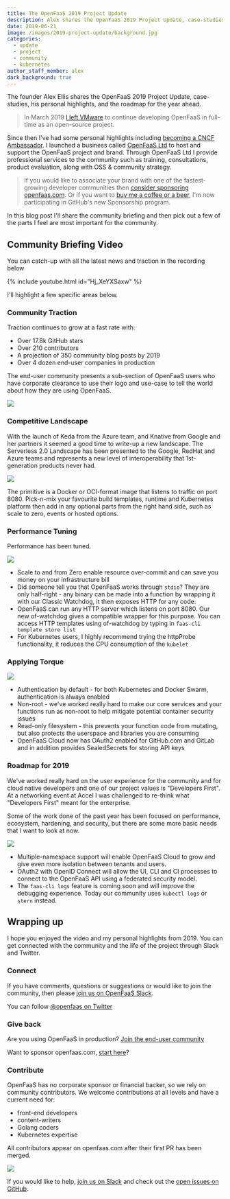 ```yaml
---
title: The OpenFaaS 2019 Project Update
description: Alex shares the OpenFaaS 2019 Project Update, case-studies, personal highlights, and the roadmap for the year.
date: 2019-06-21
image: /images/2019-project-update/background.jpg
categories:
  - update
  - project
  - community
  - kubernetes
author_staff_member: alex
dark_background: true
---
```


The founder Alex Ellis shares the OpenFaaS 2019 Project Update, case-studies, his personal highlights, and the roadmap for the year ahead.

> In March 2019 [I left VMware](https://blog.alexellis.io/openfaas-bright-2019/) to continue developing OpenFaaS in full-time as an open-source project.

Since then I've had some personal highlights including [becoming a CNCF Ambassador](https://blog.alexellis.io/joining-the-cncf-ambassadors/). I launched a business called [OpenFaaS Ltd](https://www.openfaas.com/support/) to host and support the OpenFaaS project and brand. Through OpenFaaS Ltd I provide professional services to the community such as training, consultations, product evaluation, along with OSS & community strategy.

> If you would like to associate your brand with one of the fastest-growing developer communities then [consider sponsoring openfaas.com](https://www.openfaas.com/support/). Or if you want to [buy me a coffee or a beer](https://github.com/users/alexellis/sponsorship), I'm now participating in GitHub's new Sponsorship program.

In this blog post I'll share the community briefing and then pick out a few of the parts I feel are most important for the community.

## Community Briefing Video

You can catch-up with all the latest news and traction in the recording below

{% include youtube.html id="Hj_XeYXSaxw" %}

I'll highlight a few specific areas below.

### Community Traction

Traction continues to grow at a fast rate with:

* Over 17.8k GitHub stars
* Over 210 contributors
* A projection of 350 community blog posts by 2019
* Over 4 dozen end-user companies in production

The end-user community presents a sub-section of OpenFaaS users who have corporate clearance to use their logo and use-case to tell the world about how they are using OpenFaaS.

![](/images/2019-project-update/end-users.jpg)

### Competitive Landscape

With the launch of Keda from the Azure team, and Knative from Google and her partners it seemed a good time to write-up a new landscape. The Serverless 2.0 Landscape has been presented to the Google, RedHat and Azure teams and represents a new level of interoperability that 1st-generation products never had.

![](/images/2019-project-update/serverless2.jpg)

The primitive is a Docker or OCI-format image that listens to traffic on port 8080. Pick-n-mix your favourite build templates, runtime and Kubernetes platform then add in any optional parts from the right hand side, such as scale to zero, events or hosted options.

### Performance Tuning

Performance has been tuned.

![](/images/2019-project-update/performance.jpg)

* Scale to and from Zero enable resource over-commit and can save you money on your infrastructure bill
* Did someone tell you that OpenFaaS works through `stdio`? They are only half-right - any binary can be made into a function by wrapping it with our Classic Watchdog, it then exposes HTTP for any code.
* OpenFaaS can run any HTTP server which listens on port 8080. Our new of-watchdog gives a compatible wrapper for this purpose. You can access HTTP templates using of-watchdog by typing in `faas-cli template store list`
* For Kubernetes users, I highly recommend trying the httpProbe functionality, it reduces the CPU consumption of the `kubelet`

### Applying Torque

![](/images/2019-project-update/security.jpg)

* Authentication by default - for both Kubernetes and Docker Swarm, authentication is always enabled
* Non-root - we've worked really hard to make our core services and your functions run as non-root to help mitigate potential container security issues
* Read-only filesystem - this prevents your function code from mutating, but also protects the userspace and libraries you are consuming
* OpenFaaS Cloud now has OAuth2 enabled for GitHub.com and GitLab and in addition provides SealedSecrets for storing API keys

### Roadmap for 2019

We've worked really hard on the user experience for the community and for cloud native developers and one of our project values is "Developers First". At a networking event at Accel I was challenged to re-think what "Developers First" meant for the enterprise.

Some of the work done of the past year has been focused on performance, ecosystem, hardening, and security, but there are some more basic needs that I want to look at now.

![](/images/2019-project-update/roadmap.jpg)

* Multiple-namespace support will enable OpenFaaS Cloud to grow and give even more isolation between tenants and users.
* OAuth2 with OpenID Connect will allow the UI, CLI and CI processes to connect to the OpenFaaS API using a federated security model.
* The `faas-cli logs` feature is coming soon and will improve the debugging experience. Today our community uses `kubectl logs` or `stern` instead.

## Wrapping up

I hope you enjoyed the video and my personal highlights from 2019. You can get connected with the community and the life of the project through Slack and Twitter.

### Connect

If you have comments, questions or suggestions or would like to join the community, then please [join us on OpenFaaS Slack](https://docs.openfaas.com/community/).

You can follow [@openfaas on Twitter](https://twitter.com/openfaas/)

### Give back

Are you using OpenFaaS in production? [Join the end-user community](https://github.com/openfaas/faas/issues/776)

Want to sponsor openfaas.com, [start here](https://www.openfaas.com/support/)?

### Contribute

OpenFaaS has no corporate sponsor or financial backer, so we rely on community contributors. We welcome contributions at all levels and have a current need for:

* front-end developers
* content-writers
* Golang coders
* Kubernetes expertise

All contributors appear on openfaas.com after their first PR has been merged.

![](/images/2019-project-update/contribute.jpg)

If you would like to help, [join us on Slack](https://docs.openfaas.com/community/) and check out the [open issues on GitHub](https://github.com/openfaas/).

